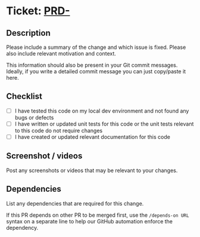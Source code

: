 # Ticket: [PRD-](https://videate.atlassian.net/browse/PRD-)

## Description

Please include a summary of the change and which issue is fixed. Please also include relevant motivation and context.

This information should also be present in your Git commit messages. Ideally, if you write a detailed commit message you can just copy/paste it here.

## Checklist

- [ ] I have tested this code on my local dev environment and not found any bugs or defects
- [ ] I have written or updated unit tests for this code or the unit tests relevant to this code do not require changes
- [ ] I have created or updated relevant documentation for this code

## Screenshot / videos

Post any screenshots or videos that may be relevant to your changes.

## Dependencies

List any dependencies that are required for this change.

If this PR depends on other PR to be merged first, use the `/depends-on URL` syntax on a separate line to help our GitHub automation enforce the dependency.
